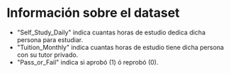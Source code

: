 # Información sobre el dataset
* "Self_Study_Daily" indica cuantas horas de estudio dedica dicha persona para estudiar.
* "Tuition_Monthly" indica cuantas horas de estudio tiene dicha persona con su tutor privado.
* "Pass_or_Fail" indica si aprobó (1) ó reprobó (0).
